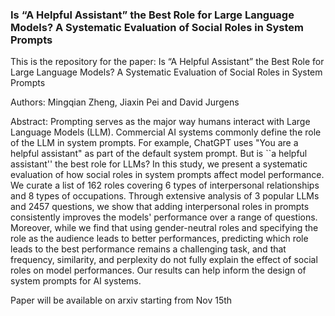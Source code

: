 ### Is “A Helpful Assistant” the Best Role for Large Language Models? A Systematic Evaluation of Social Roles in System Prompts

This is the repository for the paper: Is “A Helpful Assistant” the Best Role for Large Language Models? A Systematic Evaluation of Social Roles in System Prompts

Authors: Mingqian Zheng, Jiaxin Pei and David Jurgens

Abstract: Prompting serves as the major way humans interact with Large Language Models (LLM). Commercial AI systems commonly define the role of the LLM in system prompts. For example, ChatGPT uses "You are a helpful assistant" as part of the default system prompt. But is ``a helpful assistant'' the best role for LLMs? In this study, we present a systematic evaluation of how social roles in system prompts affect model performance. We curate a list of 162 roles covering 6 types of interpersonal relationships and 8 types of occupations. Through extensive analysis of 3 popular LLMs and 2457  questions, we show that adding interpersonal roles in prompts consistently improves the models' performance over a range of questions. Moreover, while we find that using gender-neutral roles and specifying the role as the audience leads to better performances, predicting which role leads to the best performance remains a challenging task, and that frequency, similarity, and perplexity do not fully explain the effect of social roles on model performances. Our results can help inform the design of system prompts for AI systems.

Paper will be available on arxiv starting from Nov 15th
